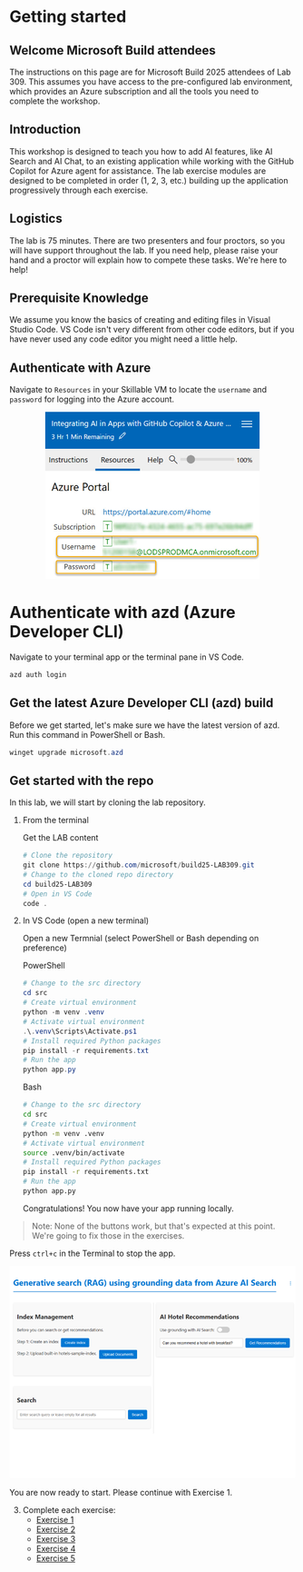 # Getting started

## Welcome Microsoft Build attendees
The instructions on this page are for Microsoft Build 2025 attendees of Lab 309. This assumes you have access to the pre-configured lab environment, which provides an Azure subscription and all the tools you need to complete the workshop.

## Introduction
This workshop is designed to teach you how to add AI features, like AI Search and AI Chat, to an existing application while working with the GitHub Copilot for Azure agent for assistance. The lab exercise modules are designed to be completed in order (1, 2, 3, etc.) building up the application progressively through each exercise.

## Logistics
The lab is 75 minutes. There are two presenters and four proctors, so you will have support throughout the lab. If you need help, please raise your hand and a proctor will explain how to compete these tasks. We're here to help!

## Prerequisite Knowledge 
We assume you know the basics of creating and editing files in Visual Studio Code. VS Code isn't very different from other code editors, but if you have never used any code editor you might need a little help.

## Authenticate with Azure
Navigate to `Resources` in your Skillable VM to locate the `username` and `password` for logging into the Azure account.

<div align="center">
    <img src="..\img\azure_resources.jpg" alt="Azure Resources" style="max-width: 75%; height: auto;">
</div>

# Authenticate with azd (Azure Developer CLI)
Navigate to your terminal app or the terminal pane in VS Code.

```bash
azd auth login
```

## Get the latest Azure Developer CLI (azd) build
Before we get started, let's make sure we have the latest version of azd. Run this command in PowerShell or Bash.

```powershell
winget upgrade microsoft.azd
```

## Get started with the repo
In this lab, we will start by cloning the lab repository.

1. From the terminal

    Get the LAB content
    ```powershell
    # Clone the repository
    git clone https://github.com/microsoft/build25-LAB309.git
    # Change to the cloned repo directory
    cd build25-LAB309
    # Open in VS Code
    code .
    ```

2. In VS Code (open a new terminal)

    Open a new Termnial (select PowerShell or Bash depending on preference)

    PowerShell

    ```powershell
    # Change to the src directory
    cd src
    # Create virtual environment
    python -m venv .venv
    # Activate virtual environment
    .\.venv\Scripts\Activate.ps1
    # Install required Python packages
    pip install -r requirements.txt
    # Run the app
    python app.py
    ```
    
    Bash

    ```bash
    # Change to the src directory
    cd src
    # Create virtual environment 
    python -m venv .venv
    # Activate virtual environment
    source .venv/bin/activate
    # Install required Python packages
    pip install -r requirements.txt
    # Run the app
    python app.py
    ```
    Congratulations! You now have your app running locally.
    
> Note:
> None of the buttons work, but that's expected at this point. We're going to fix those in the exercises.

Press `ctrl+c` in the Terminal to stop the app.

![Screenshot](/Lab-Instructions/Images/app-image.png)

You are now ready to start. Please continue with Exercise 1.

3. Complete each exercise:
   - [Exercise 1](/Lab-Instructions/Exercise-1.md)
   - [Exercise 2](/Lab-Instructions/Exercise-2.md)
   - [Exercise 3](/Lab-Instructions/Exercise-3.md)
   - [Exercise 4](/Lab-Instructions/Exercise-4.md)
   - [Exercise 5](/Lab-Instructions/Exercise-5.md)
